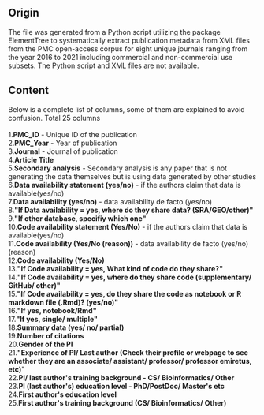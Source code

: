 ## Origin
The file was generated from a Python script utilizing the package ElementTree to systematically extract publication metadata from XML files from the PMC open-access corpus for eight unique journals ranging from the year 2016 to 2021 including commercial and non-commercial use subsets. The Python script and XML files are not available.
## Content
Below is a complete list of columns, some of them are explained to avoid confusion. Total 25 columns\
\
1.**PMC_ID** -  Unique ID of the publication\
2.**PMC_Year** - Year of publication\
3.**Journal** - Journal of publication\
4.**Article Title**\
5.**Secondary analysis** - Secondary analysis is any paper that is not generating the data themselves but is using data generated by other studies\
6.**Data availability statement (yes/no)** - if the authors claim that data is available(yes/no)\
7.**Data availability (yes/no)** - data availability de facto (yes/no)\
8.**"If Data availability = yes, where do they share data? (SRA/GEO/other)"**\
9.**"If other database, specifiy which one"**\
10.**Code availability statement (Yes/No)** - if the authors claim that data is available(yes/no)\
11.**Code availability (Yes/No (reason))**  - data availability de facto (yes/no)(reason)\
12.**Code availability (Yes/No)**\
13.**"If Code availability = yes, What kind of code do they share?"**\
14.**"If Code availability = yes, where do they share code (supplementary/ GitHub/ other)"**\
15.**"If Code availability = yes, do they share the code as notebook or R markdown file (.Rmd)? (yes/no)"**\
16.**"If yes, notebook/Rmd"**\
17.**"If yes, single/ multiple"**\
18.**Summary data (yes/ no/ partial)**\
19.**Number of citations**\
20.**Gender of the PI**\
21.**"Experience of PI/ Last author (Check their profile or webpage to see whether they are an associate/ assistant/ professor/ professor emiretus, etc)**"\
22.**PI/ last author's training background - CS/ Bioinformatics/ Other**\
23.**PI (last author's) education level - PhD/PostDoc/ Master's etc**\
24.**First author's education level**\
25.**First author's training background (CS/ Bioinformatics/ Other)**

